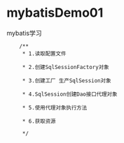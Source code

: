 # mybatisDemo01

mybatis学习

        /**
         * 1.读取配置文件
         
         * 2.创建SqlSessionFactory对象
         
         * 3.创建工厂 生产SqlSession对象
         
         * 4.SqlSession创建Dao接口代理对象
         
         * 5.使用代理对象执行方法
         
         * 6.获取资源
         
         */

